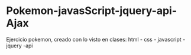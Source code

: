 # Pokemon-javasScript-jquery-api-Ajax
Ejercicio pokemon, creado con lo visto en clases: html - css - javascript - jquery  -api
